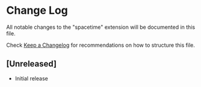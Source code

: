 # Change Log

All notable changes to the "spacetime" extension will be documented in this file.

Check [Keep a Changelog](http://keepachangelog.com/) for recommendations on how to structure this file.

## [Unreleased]

- Initial release
